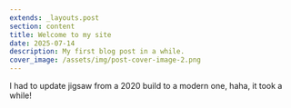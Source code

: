 ```yaml
---
extends: _layouts.post
section: content
title: Welcome to my site
date: 2025-07-14
description: My first blog post in a while.
cover_image: /assets/img/post-cover-image-2.png
---
```


I had to update jigsaw from a 2020 build to a modern one, haha, it took a while!
